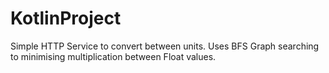 # KotlinProject

Simple HTTP Service to convert between units. Uses BFS Graph searching to minimising multiplication between Float values. 
